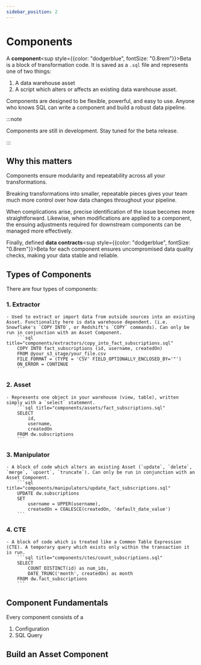```yaml
---
sidebar_position: 2
---
```


# Components

A **component**<sup style={{color: "dodgerblue", fontSize: "0.8rem"}}>Beta</sup> is a block of transformation code. It is saved as a `.sql` file and represents one of two things: 
1. A data warehouse asset
2. A script which alters or affects an existing data warehouse asset.

Components are designed to be flexible, powerful, and easy to use. Anyone who knows SQL can write a component and build a robust data pipeline. 


:::note

Components are still in development. Stay tuned for the beta release.

:::

## Why this matters

Components ensure modularity and repeatability across all your transformations. 

Breaking transformations into smaller, repeatable pieces gives your team much more control over how data changes throughout your pipeline. 

When complications arise, precise identification of the issue becomes more straightforward. Likewise, when modifications are applied to a component, the ensuing adjustments required for downstream components can be managed more effectively.

Finally, defined **data contracts**<sup style={{color: "dodgerblue", fontSize: "0.8rem"}}>Beta</sup> for each component ensures uncompromised data quality checks, making your data stable and reliable. 

## Types of Components

There are four types of components: 
### 1. Extractor
    - Used to extract or import data from outside sources into an existing Asset. Functionality here is data warehouse dependent. (i.e. Snowflake's `COPY INTO`, or Redshift's `COPY` commands). Can only be run in conjunction with an Asset Component.
        ```sql title="components/extractors/copy_into_fact_subscriptions.sql"
        COPY INTO fact_subscriptions (id, username, createdOn)
        FROM @your_s3_stage/your_file.csv
        FILE_FORMAT = (TYPE = 'CSV' FIELD_OPTIONALLY_ENCLOSED_BY='"')
        ON_ERROR = CONTINUE
        ```
### 2. Asset
    - Represents one object in your warehouse (view, table), written simply with a `select` statement. 
        ```sql title="components/assets/fact_subscriptions.sql"
        SELECT 
            id, 
            username, 
            createdOn 
        FROM dw.subscriptions
        ```
### 3. Manipulator
    - A block of code which alters an existing Asset (`update`, `delete`, `merge`, `upsert`, `truncate`). Can only be run in conjunction with an Asset Component. 
        ```sql title="components/manipulators/update_fact_subscriptions.sql"
        UPDATE dw.subscriptions
        SET 
            username = UPPER(username),
            createdOn = COALESCE(createdOn, 'default_date_value')
        ```
### 4. CTE
    - A block of code which is treated like a Common Table Expression (CTE). A temporary query which exists only within the transaction it is run.
        ```sql title="components/ctes/count_subscriptions.sql"
        SELECT 
            COUNT DISTINCT(id) as num_ids, 
            DATE_TRUNC('month', createdOn) as month
        FROM dw.fact_subscriptions
        ```

## Component Fundamentals

Every component consists of a
1. Configuration
2. SQL Query



## Build an Asset Component


